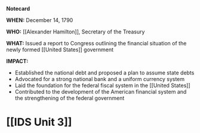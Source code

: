 **Notecard**

**WHEN:** December 14, 1790

**WHO:** [[Alexander Hamilton]], Secretary of the Treasury

**WHAT:** Issued a report to Congress outlining the financial situation of the newly formed [[United States]] government

**IMPACT:**

* Established the national debt and proposed a plan to assume state debts
* Advocated for a strong national bank and a uniform currency system
* Laid the foundation for the federal fiscal system in the [[United States]]
* Contributed to the development of the American financial system and the strengthening of the federal government
# [[IDS Unit 3]]